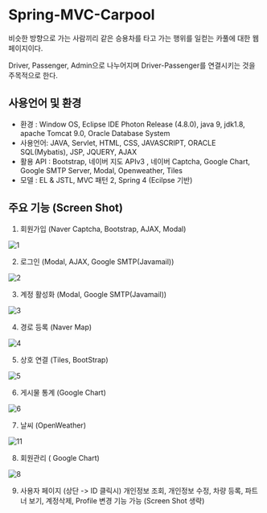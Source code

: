# Spring-MVC-Carpool

비슷한 방향으로 가는 사람끼리 같은 승용차를 타고 가는 행위를 일컫는 카풀에 대한 웹페이지이다.

Driver, Passenger, Admin으로 나누어지며 Driver-Passenger를 연결시키는 것을 주목적으로 한다.

## 사용언어 및 환경 
* 환경 : Window OS, Eclipse IDE Photon Release (4.8.0), java 9, jdk1.8, apache Tomcat 9.0, Oracle Database System
* 사용언어: JAVA, Servlet, HTML, CSS, JAVASCRIPT, ORACLE SQL(Mybatis), JSP, JQUERY, AJAX
* 활용 API :  Bootstrap, 네이버 지도 APIv3 , 네이버 Captcha, Google Chart, Google SMTP Server, Modal, Openweather, Tiles  
* 모델 : EL & JSTL, MVC 패턴 2, Spring 4 (Ecilpse 기반)

## 주요 기능 (Screen Shot)

1. 회원가입 (Naver Captcha, Bootstrap, AJAX, Modal)

![1](https://user-images.githubusercontent.com/38081451/50228502-77959380-03eb-11e9-97e7-6c99f89c44f6.png)

2. 로그인 (Modal, AJAX, Google SMTP(Javamail))

![2](https://user-images.githubusercontent.com/38081451/50228503-782e2a00-03eb-11e9-868a-c5f28af690f7.png)

3. 계정 활성화 (Modal, Google SMTP(Javamail))

![3](https://user-images.githubusercontent.com/38081451/50228504-782e2a00-03eb-11e9-9d7a-b034bd0425b5.png)

4. 경로 등록 (Naver Map)

![4](https://user-images.githubusercontent.com/38081451/50228506-78c6c080-03eb-11e9-8cee-2b715138aa48.png)

5. 상호 연결 (Tiles, BootStrap)

![5](https://user-images.githubusercontent.com/38081451/50228507-78c6c080-03eb-11e9-934b-5a60c7c16853.png)

6. 게시물 통계 (Google Chart)

![6](https://user-images.githubusercontent.com/38081451/50228508-78c6c080-03eb-11e9-91d2-e2212be3fe41.png)

7. 날씨 (OpenWeather)

![11](https://user-images.githubusercontent.com/38081451/50229831-8f224b80-03ee-11e9-94b3-37be02b3076b.png)

8. 회원관리 ( Google Chart)

![8](https://user-images.githubusercontent.com/38081451/50228509-795f5700-03eb-11e9-87af-e7dc15e67b83.png)


9. 사용자 페이지 (상단 -> ID 클릭시)
개인정보 조회, 개인정보 수정, 차량 등록, 파트너 보기, 계정삭제, Profile 변경 기능 가능 (Screen Shot 생략) 

